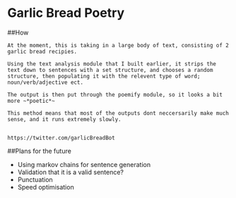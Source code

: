 # Garlic Bread Poetry

##How
    
    At the moment, this is taking in a large body of text, consisting of 2 garlic bread recipies. 
    
    Using the text analysis module that I built earlier, it strips the text down to sentences with a set structure, and chooses a random structure, then populating it with the relevent type of word; noun/verb/adjective ect.
    
    The output is then put through the poemify module, so it looks a bit more ~*poetic*~
    
    This method means that most of the outputs dont neccersarily make much sense, and it runs extremely slowly.
    
    
    https://twitter.com/garlicBreadBot

##Plans for the future

    
- Using markov chains for sentence generation
- Validation that it is a valid sentence? 
- Punctuation
- Speed optimisation


